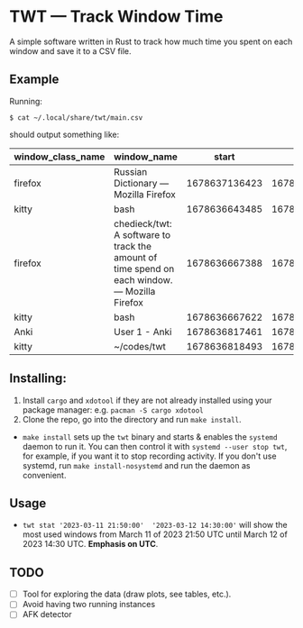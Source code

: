 # TWT — Track Window Time

A simple software written in Rust to track how much time you spent on each window and save it to a CSV file.

Example
---

Running:
```
$ cat ~/.local/share/twt/main.csv
```
should output something like:

|window\_class\_name|window\_name|start|end|
|-------------------|------------|-----|---|
|firefox|Russian Dictionary — Mozilla Firefox|1678637136423|1678637137110|
|kitty|bash|1678636643485|1678636667388|
|firefox|chedieck/twt: A software to track the amount of time spend on each window. — Mozilla Firefox|1678636667388|1678636667622|
|kitty|bash|1678636667622|1678636817461|
|Anki|User 1 - Anki|1678636817461|1678636818493|
|kitty|~/codes/twt|1678636818493|1678636820317|

Installing:
---
1. Install `cargo` and `xdotool` if they are not already installed using your package manager: e.g. `pacman -S cargo xdotool`
2. Clone the repo, go into the directory and run `make install`.
- `make install` sets up the `twt` binary and starts & enables the `systemd` daemon to run it. You can then control it with `systemd --user stop twt`, for example, if you want it to stop recording activity. If you don't use systemd, run `make install-nosystemd` and run the daemon as convenient.

Usage
---
- `twt stat '2023-03-11 21:50:00'  '2023-03-12 14:30:00'` will show the most used windows from March 11 of 2023 21:50 UTC until March 12 of 2023 14:30 UTC. **Emphasis on UTC**.

TODO
---
- [ ] Tool for exploring the data (draw plots, see tables, etc.).
- [ ] Avoid having two running instances
- [ ] AFK detector
